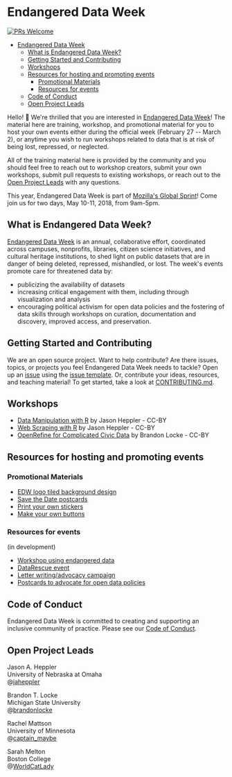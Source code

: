 # Endangered Data Week

[![PRs Welcome](https://img.shields.io/badge/PRs-welcome-brightgreen.svg?style=flat-square)](http://makeapullrequest.com)

<!-- START doctoc generated TOC please keep comment here to allow auto update -->
<!-- DON'T EDIT THIS SECTION, INSTEAD RE-RUN doctoc TO UPDATE -->
- [Endangered Data Week](#endangered-data-week)
  - [What is Endangered Data Week?](#what-is-endangered-data-week)
  - [Getting Started and Contributing](#getting-started-and-contributing)
  - [Workshops](#workshops)
  - [Resources for hosting and promoting events](#resources-for-hosting-and-promoting-events)
    - [Promotional Materials](#promotional-materials)
    - [Resources for events](#resources-for-events)
  - [Code of Conduct](#code-of-conduct)
  - [Open Project Leads](#open-project-leads)

<!-- END doctoc generated TOC please keep comment here to allow auto update -->

Hello! 👋 We're thrilled that you are interested in [Endangered Data Week](http://endangereddataweek.org)! The material here are training, workshop, and promotional material for you to host your own events either during the official week (February 27 -- March 2), or anytime you wish to run workshops related to data that is at risk of being lost, repressed, or neglected. 

All of the training material here is provided by the community and you should feel free to reach out to workshop creators, submit your own workshops, submit pull requests to existing workshops, or reach out to the [Open Project Leads](#open-project-leads) with any questions. 

This year, Endangered Data Week is part of [Mozilla's Global Sprint](https://mozilla.github.io/global-sprint/)! Come join us for two days, May 10-11, 2018, from 9am-5pm.

## What is Endangered Data Week?

[Endangered Data Week](http://endangereddataweek.org) is an annual, collaborative effort, coordinated across campuses, nonprofits, libraries, citizen science initiatives, and cultural heritage institutions, to shed light on public datasets that are in danger of being deleted, repressed, mishandled, or lost. The week's events promote care for threatened data by: 

*   publicizing the availability of datasets
*   increasing critical engagement with them, including through visualization and analysis
*   encouraging political activism for open data policies and the fostering of data skills through workshops on curation, documentation and discovery, improved access, and preservation.

## Getting Started and Contributing

We are an open source project. Want to help contribute? Are there issues, topics, or projects you feel Endangered Data Week needs to tackle? Open up an [issue](https://github.com/endangereddataweek/resources/issues) using the [issue template](https://github.com/endangereddataweek/resources/blob/master/ISSUE_TEMPLATE.md). Or, contribute your ideas, resources, and teaching material! To get started, take a look at [CONTRIBUTING.md](https://github.com/endangereddataweek/resources/blob/master/CONTRIBUTING.md).

## Workshops

* [Data Manipulation with R](https://github.com/endangereddataweek/resources/tree/master/data-manipulation-r) by Jason Heppler - CC-BY
* [Web Scraping with R](https://github.com/endangereddataweek/resources/tree/master/web-scraping-r) by Jason Heppler - CC-BY
* [OpenRefine for Complicated Civic Data](https://github.com/endangereddataweek/resources/tree/master/openrefine-for-complicated-civic-data) by Brandon Locke - CC-BY

## Resources for hosting and promoting events

### Promotional Materials

- [EDW logo tiled background design](https://github.com/endangereddataweek/resources/tree/master/media/designelements)
- [Save the Date postcards](https://github.com/endangereddataweek/resources/tree/master/media/savethedate2018-postcards)
- [Print your own stickers](https://github.com/endangereddataweek/resources/tree/master/media/logo-stickers)
- [Make your own buttons](https://github.com/endangereddataweek/resources/blob/master/media/Endangered%20Data%20week%201.5%20in%20buttons%20012418.pdf)

### Resources for events

(in development)
- [Workshop using endangered data](https://github.com/endangereddataweek/resources/blob/master/endangereddataworkshop.md)
- [DataRescue event](http://www.ppehlab.org/datarescue)
- [Letter writing/advocacy campaign](https://github.com/endangereddataweek/resources/blob/master/advocacy.md)
- [Postcards to advocate for open data policies](https://github.com/endangereddataweek/resources/tree/master/media/postcards)

## Code of Conduct

Endangered Data Week is committed to creating and supporting an inclusive community of practice. Please see our [Code of Conduct](https://github.com/endangereddataweek/resources/blob/master/CODE_OF_CONDUCT.md).

## Open Project Leads

Jason A. Heppler  
University of Nebraska at Omaha  
@[jaheppler](http://twitter.com/jaheppler)

Brandon T. Locke  
Michigan State University  
@[brandonlocke](http://twitter.com/brandontlocke)

Rachel Mattson  
University of Minnesota  
@[captain_maybe](http://twitter.com/captain_maybe)

Sarah Melton  
Boston College  
@[WorldCatLady](http://twitter.com/worldcatlady)
